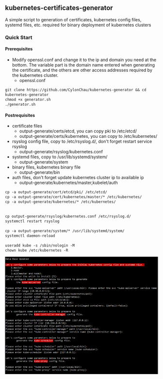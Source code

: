 
## kubernetes-certificates-generator

A simple script to generation of certificates, kubernetes config files, systemd files, etc.  required for binary deployment of kubernetes clusters

### Quick Start

#### Prerequisites

- Modify  openssl.conf and change it to the ip and domain you need at the bottom. The variable part is the domain name entered when generating the certificate, and the others are other access addresses required by the kubernetes cluster.
  - openssl.conf


```
git clone https://github.com/CylonChau/kubernetes-generator && cd kubernetes-generator
chmod +x generator.sh
./generator.sh
```


#### Postrequisites

- certificate files
  - output-generate/certs/etcd, you can copy pki to /etc/etcd/
  - output-generate/certs/kubernetes,  you can copy to /etc/kubernetes/
- rsyslog config file, copy to /etc/rsyslog.d/, don't forget restart service rsyslog
  - output-generate/rsyslog/kubernetes.conf
- systemd files, copy to /usr/lib/systemd/system/
  - output-generate/system
- binary files, kubernetes binary file
  - output-generate/bin
- auth files, don't forget update kubernetes cluster ip to available ip
  - output-generate/kubernetes/master,kubelet/auth


```
cp -a output-generate/cert/etcd/pki/ /etc/etcd/
cp -a output-generate/cert/kubernetes/master/* /etc/kubernetes/
cp -a output-generate/kubernetes/* /etc/kubernetes/


cp output-generate/rsyslog/kubernetes.conf /etc/rsyslog.d/
systemctl restart rsyslog

cp -a output-generate/system/* /usr/lib/systemd/system/
systemctl daemon-reload

useradd kube -s /sbin/nologin -M
chown kube /etc/kubernetes -R
```

<img src="https://github.com/CylonChau/kubernetes-certificates-generator/raw/main/img1.png">